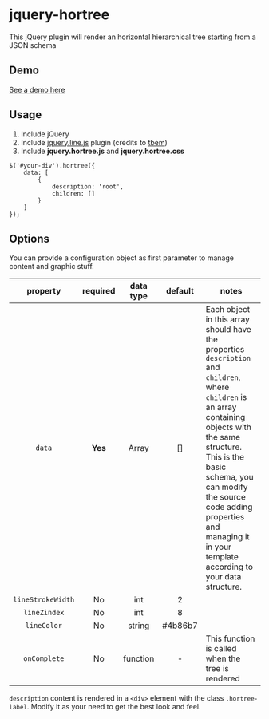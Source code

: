 # jquery-hortree
This jQuery plugin will render an horizontal hierarchical tree starting from a JSON schema

## Demo

[See a demo here](https://alesmit.github.io/demo/jquery-hortree/)

## Usage

1. Include jQuery
2. Include [jquery.line.js](https://github.com/tbem/jquery.line) plugin (credits to [tbem](https://github.com/tbem))
3. Include __jquery.hortree.js__ and __jquery.hortree.css__

```
$('#your-div').hortree({
    data: [
        {
            description: 'root',
            children: []
        }
    ]
});
```

## Options

You can provide a configuration object as first parameter to manage content and graphic stuff.

|      property     | required | data type | default  |        notes        |
|:-----------------:|:--------:|:---------:|:--------:|---------------------|
| `data`            | __Yes__  |  Array    | []       | Each object in this array should have the properties `description` and `children`, where `children` is an array containing objects with the same structure. This is the basic schema, you can modify the source code adding properties and managing it in your template according to your data structure. |
| `lineStrokeWidth` |   No     |   int     | 2        |                     |
| `lineZindex`      |   No     |   int     | 8        |                     |
| `lineColor`       |   No     |  string   | #4b86b7  |                     |
| `onComplete`      |   No     | function  | -        | This function is called when the tree is rendered |

`description` content is rendered in a `<div>` element with the class `.hortree-label`. Modify it as your need to get the best look and feel.

